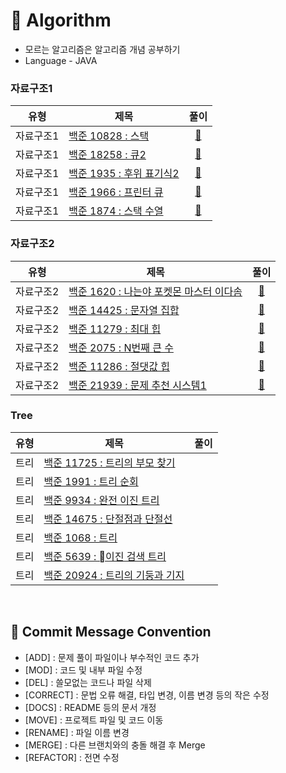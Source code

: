 # 📖 Algorithm

- 모르는 알고리즘은 알고리즘 개념 공부하기
- Language - JAVA

### 자료구조1

| 유형 | 제목 | 풀이 |
| --- | --- | :---: |
| 자료구조1 | [백준 10828 : 스택](https://www.acmicpc.net/problem/10828) | [🚀](https://github.com/KoSeonJe/Algorithm/blob/main/week1_DataStructure/MyStack.java) |
| 자료구조1 | [백준 18258 : 큐2](https://www.acmicpc.net/problem/18258) | [🚀](https://github.com/KoSeonJe/Algorithm/blob/main/week1_DataStructure/MyQueue.java) |
| 자료구조1 | [백준 1935 : 후위 표기식2](https://www.acmicpc.net/problem/1935) | [🚀](https://github.com/KoSeonJe/Algorithm/blob/main/week1_DataStructure/PostFixNotation.java) |
| 자료구조1 | [백준 1966 : 프린터 큐](https://www.acmicpc.net/problem/1966) | [🚀](https://github.com/KoSeonJe/Algorithm/blob/main/week1_DataStructure/MyPriorityQueue.java) |
| 자료구조1 | [백준 1874 : 스택 수열](https://www.acmicpc.net/problem/1874) | [🚀](https://github.com/KoSeonJe/Algorithm/blob/main/week1_DataStructure/StackSequence.java) |


### 자료구조2

| 유형 | 제목 | 풀이 |
| --- | --- | :---: |
| 자료구조2 | [백준 1620 : 나는야 포켓몬 마스터 이다솜](https://www.acmicpc.net/problem/1620) | [🚀](https://github.com/KoSeonJe/Algorithm/blob/main/week2_DataStructure/Pocketmon.java) |
| 자료구조2 | [백준 14425 : 문자열 집합](https://www.acmicpc.net/problem/14425) | [🚀](https://github.com/KoSeonJe/Algorithm/blob/main/week2_DataStructure/StringSet.java) |
| 자료구조2 | [백준 11279 : 최대 힙](https://www.acmicpc.net/problem/11279) | [🚀](https://github.com/KoSeonJe/Algorithm/blob/main/week2_DataStructure/MaxHeap.java) |
| 자료구조2 | [백준 2075 : N번째 큰 수](https://www.acmicpc.net/problem/2075) | [🚀](https://github.com/KoSeonJe/Algorithm/blob/main/week2_DataStructure/NSquareMax.java) |
| 자료구조2 | [백준 11286 : 절댓값 힙](https://www.acmicpc.net/problem/11286) | [🚀](https://github.com/KoSeonJe/Algorithm/blob/main/week2_DataStructure/AbsoluteHeap.java) |
| 자료구조2 | [백준 21939 : 문제 추천 시스템1](https://www.acmicpc.net/problem/21939) | [🚀](https://github.com/KoSeonJe/Algorithm/blob/main/week2_DataStructure/RecommendSystem.java) |


### Tree

| 유형 | 제목 | 풀이 |
| --- | --- | :---: |
| 트리 | [백준 11725 : 트리의 부모 찾기](https://www.acmicpc.net/problem/11725) | |
| 트리 | [백준 1991 : 트리 순회](https://www.acmicpc.net/problem/1991) | |
| 트리 | [백준 9934 : 완전 이진 트리](https://www.acmicpc.net/problem/9934) | |
| 트리 | [백준 14675 : 단절점과 단절선](https://www.acmicpc.net/problem/14675) | |
| 트리 | [백준 1068 : 트리](https://www.acmicpc.net/problem/1068) | |
| 트리 | [백준 5639 : 이진 검색 트리](https://www.acmicpc.net/problem/5639) | |
| 트리 | [백준 20924 : 트리의 기둥과 기지](https://www.acmicpc.net/problem/20924) | |

<br>

## 📍 Commit Message Convention

- [ADD] : 문제 풀이 파일이나 부수적인 코드 추가
- [MOD] : 코드 및 내부 파일 수정
- [DEL] : 쓸모없는 코드나 파일 삭제
- [CORRECT] : 문법 오류 해결, 타입 변경, 이름 변경 등의 작은 수정
- [DOCS] : README 등의 문서 개정
- [MOVE] : 프로젝트 파일 및 코드 이동
- [RENAME] : 파일 이름 변경
- [MERGE] : 다른 브랜치와의 충돌 해결 후 Merge
- [REFACTOR] : 전면 수정
